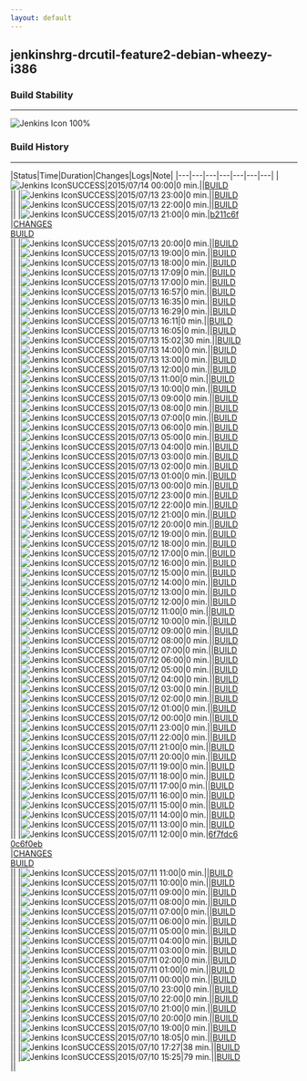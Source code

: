 ```yaml
---
layout: default
---
```

## jenkinshrg-drcutil-feature2-debian-wheezy-i386
### Build Stability
___
![Jenkins Icon](http://jenkinshrg.github.io/images/48x48/health-80plus.png)
100%
  
### Build History
___
|Status|Time|Duration|Changes|Logs|Note|
|---|---|---|---|---|---|---|
|![Jenkins Icon](http://jenkinshrg.github.io/images/24x24/blue.png)SUCCESS|2015/07/14 00:00|0 min.||[BUILD](https://drive.google.com/file/d/0B54sHwaxmuM4eWF4NjlNckJYT1k/view?usp=drivesdk)<br>||
|![Jenkins Icon](http://jenkinshrg.github.io/images/24x24/blue.png)SUCCESS|2015/07/13 23:00|0 min.||[BUILD](https://drive.google.com/file/d/0B54sHwaxmuM4SmhsZDFDZFc3cjQ/view?usp=drivesdk)<br>||
|![Jenkins Icon](http://jenkinshrg.github.io/images/24x24/blue.png)SUCCESS|2015/07/13 22:00|0 min.||[BUILD](https://drive.google.com/file/d/0B54sHwaxmuM4X0RRRGN1U3ZJRjA/view?usp=drivesdk)<br>||
|![Jenkins Icon](http://jenkinshrg.github.io/images/24x24/blue.png)SUCCESS|2015/07/13 21:00|0 min.|[b211c6f](https://github.com/jrl-umi3218/hmc2/commit/b211c6f)<br>|[CHANGES](https://drive.google.com/file/d/0B54sHwaxmuM4NUtQQmNycXk3Wm8/view?usp=drivesdk)<br>[BUILD](https://drive.google.com/file/d/0B54sHwaxmuM4d3BEcmcwT3lOU2s/view?usp=drivesdk)<br>||
|![Jenkins Icon](http://jenkinshrg.github.io/images/24x24/blue.png)SUCCESS|2015/07/13 20:00|0 min.||[BUILD](https://drive.google.com/file/d/0B54sHwaxmuM4bks4OGRmcnFoblk/view?usp=drivesdk)<br>||
|![Jenkins Icon](http://jenkinshrg.github.io/images/24x24/blue.png)SUCCESS|2015/07/13 19:00|0 min.||[BUILD](https://drive.google.com/file/d/0B54sHwaxmuM4U1RJaTJiTU50WjA/view?usp=drivesdk)<br>||
|![Jenkins Icon](http://jenkinshrg.github.io/images/24x24/blue.png)SUCCESS|2015/07/13 18:00|0 min.||[BUILD](https://drive.google.com/file/d/0B54sHwaxmuM4UWN3Q3B2T1FZbkU/view?usp=drivesdk)<br>||
|![Jenkins Icon](http://jenkinshrg.github.io/images/24x24/blue.png)SUCCESS|2015/07/13 17:09|0 min.||[BUILD](https://drive.google.com/file/d/0B54sHwaxmuM4bDU3MDZRZzBFclE/view?usp=drivesdk)<br>||
|![Jenkins Icon](http://jenkinshrg.github.io/images/24x24/blue.png)SUCCESS|2015/07/13 17:00|0 min.||[BUILD](https://drive.google.com/file/d/0B54sHwaxmuM4MjVpVjZZOFRESEE/view?usp=drivesdk)<br>||
|![Jenkins Icon](http://jenkinshrg.github.io/images/24x24/blue.png)SUCCESS|2015/07/13 16:57|0 min.||[BUILD](https://drive.google.com/file/d/0B54sHwaxmuM4eWVqMFR6LVZhRjQ/view?usp=drivesdk)<br>||
|![Jenkins Icon](http://jenkinshrg.github.io/images/24x24/blue.png)SUCCESS|2015/07/13 16:35|0 min.||[BUILD](https://drive.google.com/file/d/0B54sHwaxmuM4RlVXdjFSb1Yyc2c/view?usp=drivesdk)<br>||
|![Jenkins Icon](http://jenkinshrg.github.io/images/24x24/blue.png)SUCCESS|2015/07/13 16:29|0 min.||[BUILD](https://drive.google.com/file/d/0B54sHwaxmuM4VVc1SFZKR3VzblE/view?usp=drivesdk)<br>||
|![Jenkins Icon](http://jenkinshrg.github.io/images/24x24/blue.png)SUCCESS|2015/07/13 16:11|0 min.||[BUILD](https://drive.google.com/file/d/0B54sHwaxmuM4QTRybktadlp5cTg/view?usp=drivesdk)<br>||
|![Jenkins Icon](http://jenkinshrg.github.io/images/24x24/blue.png)SUCCESS|2015/07/13 16:05|0 min.||[BUILD](https://drive.google.com/file/d/0B54sHwaxmuM4Vi1XT0dCVjRVcWc/view?usp=drivesdk)<br>||
|![Jenkins Icon](http://jenkinshrg.github.io/images/24x24/blue.png)SUCCESS|2015/07/13 15:02|30 min.||[BUILD](https://drive.google.com/file/d/0B54sHwaxmuM4eW9yNXZnTWFQMUU/view?usp=drivesdk)<br>||
|![Jenkins Icon](http://jenkinshrg.github.io/images/24x24/blue.png)SUCCESS|2015/07/13 14:00|0 min.||[BUILD](https://drive.google.com/file/d/0B54sHwaxmuM4Z002ZUdwR09lWTQ/view?usp=drivesdk)<br>||
|![Jenkins Icon](http://jenkinshrg.github.io/images/24x24/blue.png)SUCCESS|2015/07/13 13:00|0 min.||[BUILD](https://drive.google.com/file/d/0B54sHwaxmuM4NHpuTTI4d2UyZVk/view?usp=drivesdk)<br>||
|![Jenkins Icon](http://jenkinshrg.github.io/images/24x24/blue.png)SUCCESS|2015/07/13 12:00|0 min.||[BUILD](https://drive.google.com/file/d/0B54sHwaxmuM4b2xjZ19ITi03dG8/view?usp=drivesdk)<br>||
|![Jenkins Icon](http://jenkinshrg.github.io/images/24x24/blue.png)SUCCESS|2015/07/13 11:00|0 min.||[BUILD](https://drive.google.com/file/d/0B54sHwaxmuM4eVdIWDZESnFZVTg/view?usp=drivesdk)<br>||
|![Jenkins Icon](http://jenkinshrg.github.io/images/24x24/blue.png)SUCCESS|2015/07/13 10:00|0 min.||[BUILD](https://drive.google.com/file/d/0B54sHwaxmuM4ZGZIb2ZGb25qOHM/view?usp=drivesdk)<br>||
|![Jenkins Icon](http://jenkinshrg.github.io/images/24x24/blue.png)SUCCESS|2015/07/13 09:00|0 min.||[BUILD](https://drive.google.com/file/d/0B54sHwaxmuM4T3F4TlZaeDUtYzA/view?usp=drivesdk)<br>||
|![Jenkins Icon](http://jenkinshrg.github.io/images/24x24/blue.png)SUCCESS|2015/07/13 08:00|0 min.||[BUILD](https://drive.google.com/file/d/0B54sHwaxmuM4NUNacDVVcXdxZWs/view?usp=drivesdk)<br>||
|![Jenkins Icon](http://jenkinshrg.github.io/images/24x24/blue.png)SUCCESS|2015/07/13 07:00|0 min.||[BUILD](https://drive.google.com/file/d/0B54sHwaxmuM4R3FUQ0J4NHRoaGM/view?usp=drivesdk)<br>||
|![Jenkins Icon](http://jenkinshrg.github.io/images/24x24/blue.png)SUCCESS|2015/07/13 06:00|0 min.||[BUILD](https://drive.google.com/file/d/0B54sHwaxmuM4VWxpOXVsZUxVcTg/view?usp=drivesdk)<br>||
|![Jenkins Icon](http://jenkinshrg.github.io/images/24x24/blue.png)SUCCESS|2015/07/13 05:00|0 min.||[BUILD](https://drive.google.com/file/d/0B54sHwaxmuM4MUt1SnhITFBwQ2M/view?usp=drivesdk)<br>||
|![Jenkins Icon](http://jenkinshrg.github.io/images/24x24/blue.png)SUCCESS|2015/07/13 04:00|0 min.||[BUILD](https://drive.google.com/file/d/0B54sHwaxmuM4dDNybnNLNnM0RzA/view?usp=drivesdk)<br>||
|![Jenkins Icon](http://jenkinshrg.github.io/images/24x24/blue.png)SUCCESS|2015/07/13 03:00|0 min.||[BUILD](https://drive.google.com/file/d/0B54sHwaxmuM4NWJNQzliQW9jaHc/view?usp=drivesdk)<br>||
|![Jenkins Icon](http://jenkinshrg.github.io/images/24x24/blue.png)SUCCESS|2015/07/13 02:00|0 min.||[BUILD](https://drive.google.com/file/d/0B54sHwaxmuM4STFMSUdURFU0Nzg/view?usp=drivesdk)<br>||
|![Jenkins Icon](http://jenkinshrg.github.io/images/24x24/blue.png)SUCCESS|2015/07/13 01:00|0 min.||[BUILD](https://drive.google.com/file/d/0B54sHwaxmuM4djBWTEFBSl9udnc/view?usp=drivesdk)<br>||
|![Jenkins Icon](http://jenkinshrg.github.io/images/24x24/blue.png)SUCCESS|2015/07/13 00:00|0 min.||[BUILD](https://drive.google.com/file/d/0B54sHwaxmuM4eUlyaHVvQ1JQemM/view?usp=drivesdk)<br>||
|![Jenkins Icon](http://jenkinshrg.github.io/images/24x24/blue.png)SUCCESS|2015/07/12 23:00|0 min.||[BUILD](https://drive.google.com/file/d/0B54sHwaxmuM4cDgtLWpLS1VsNzQ/view?usp=drivesdk)<br>||
|![Jenkins Icon](http://jenkinshrg.github.io/images/24x24/blue.png)SUCCESS|2015/07/12 22:00|0 min.||[BUILD](https://drive.google.com/file/d/0B54sHwaxmuM4NmlJZzJjVGF5TDg/view?usp=drivesdk)<br>||
|![Jenkins Icon](http://jenkinshrg.github.io/images/24x24/blue.png)SUCCESS|2015/07/12 21:00|0 min.||[BUILD](https://drive.google.com/file/d/0B54sHwaxmuM4cXE1aXJDam9YdEk/view?usp=drivesdk)<br>||
|![Jenkins Icon](http://jenkinshrg.github.io/images/24x24/blue.png)SUCCESS|2015/07/12 20:00|0 min.||[BUILD](https://drive.google.com/file/d/0B54sHwaxmuM4QWxpeEtrb0tKR1k/view?usp=drivesdk)<br>||
|![Jenkins Icon](http://jenkinshrg.github.io/images/24x24/blue.png)SUCCESS|2015/07/12 19:00|0 min.||[BUILD](https://drive.google.com/file/d/0B54sHwaxmuM4dm82bm05bjE0SzQ/view?usp=drivesdk)<br>||
|![Jenkins Icon](http://jenkinshrg.github.io/images/24x24/blue.png)SUCCESS|2015/07/12 18:00|0 min.||[BUILD](https://drive.google.com/file/d/0B54sHwaxmuM4RS1UcFZSQnBVX0k/view?usp=drivesdk)<br>||
|![Jenkins Icon](http://jenkinshrg.github.io/images/24x24/blue.png)SUCCESS|2015/07/12 17:00|0 min.||[BUILD](https://drive.google.com/file/d/0B54sHwaxmuM4X0tDeWZYZmZYSTA/view?usp=drivesdk)<br>||
|![Jenkins Icon](http://jenkinshrg.github.io/images/24x24/blue.png)SUCCESS|2015/07/12 16:00|0 min.||[BUILD](https://drive.google.com/file/d/0B54sHwaxmuM4WmFZWDJhaVNRMkk/view?usp=drivesdk)<br>||
|![Jenkins Icon](http://jenkinshrg.github.io/images/24x24/blue.png)SUCCESS|2015/07/12 15:00|0 min.||[BUILD](https://drive.google.com/file/d/0B54sHwaxmuM4VWlEenRoSTVpajg/view?usp=drivesdk)<br>||
|![Jenkins Icon](http://jenkinshrg.github.io/images/24x24/blue.png)SUCCESS|2015/07/12 14:00|0 min.||[BUILD](https://drive.google.com/file/d/0B54sHwaxmuM4TkVhblBhVTRvQUU/view?usp=drivesdk)<br>||
|![Jenkins Icon](http://jenkinshrg.github.io/images/24x24/blue.png)SUCCESS|2015/07/12 13:00|0 min.||[BUILD](https://drive.google.com/file/d/0B54sHwaxmuM4clZOVHZzaEdsQW8/view?usp=drivesdk)<br>||
|![Jenkins Icon](http://jenkinshrg.github.io/images/24x24/blue.png)SUCCESS|2015/07/12 12:00|0 min.||[BUILD](https://drive.google.com/file/d/0B54sHwaxmuM4emZMc29xZm9WV2s/view?usp=drivesdk)<br>||
|![Jenkins Icon](http://jenkinshrg.github.io/images/24x24/blue.png)SUCCESS|2015/07/12 11:00|0 min.||[BUILD](https://drive.google.com/file/d/0B54sHwaxmuM4OUplQ2ZUTDIyWXc/view?usp=drivesdk)<br>||
|![Jenkins Icon](http://jenkinshrg.github.io/images/24x24/blue.png)SUCCESS|2015/07/12 10:00|0 min.||[BUILD](https://drive.google.com/file/d/0B54sHwaxmuM4eVUycWhjaW1UMW8/view?usp=drivesdk)<br>||
|![Jenkins Icon](http://jenkinshrg.github.io/images/24x24/blue.png)SUCCESS|2015/07/12 09:00|0 min.||[BUILD](https://drive.google.com/file/d/0B54sHwaxmuM4UlRtRFJzVXJsTnc/view?usp=drivesdk)<br>||
|![Jenkins Icon](http://jenkinshrg.github.io/images/24x24/blue.png)SUCCESS|2015/07/12 08:00|0 min.||[BUILD](https://drive.google.com/file/d/0B54sHwaxmuM4SHdkWWJHYUxwV2s/view?usp=drivesdk)<br>||
|![Jenkins Icon](http://jenkinshrg.github.io/images/24x24/blue.png)SUCCESS|2015/07/12 07:00|0 min.||[BUILD](https://drive.google.com/file/d/0B54sHwaxmuM4MmEyek5PRTJDMmM/view?usp=drivesdk)<br>||
|![Jenkins Icon](http://jenkinshrg.github.io/images/24x24/blue.png)SUCCESS|2015/07/12 06:00|0 min.||[BUILD](https://drive.google.com/file/d/0B54sHwaxmuM4b2dVdXdnVFdvb1U/view?usp=drivesdk)<br>||
|![Jenkins Icon](http://jenkinshrg.github.io/images/24x24/blue.png)SUCCESS|2015/07/12 05:00|0 min.||[BUILD](https://drive.google.com/file/d/0B54sHwaxmuM4Z1g0c0dRLUZuVGM/view?usp=drivesdk)<br>||
|![Jenkins Icon](http://jenkinshrg.github.io/images/24x24/blue.png)SUCCESS|2015/07/12 04:00|0 min.||[BUILD](https://drive.google.com/file/d/0B54sHwaxmuM4aUljSTFDZ0hMbWM/view?usp=drivesdk)<br>||
|![Jenkins Icon](http://jenkinshrg.github.io/images/24x24/blue.png)SUCCESS|2015/07/12 03:00|0 min.||[BUILD](https://drive.google.com/file/d/0B54sHwaxmuM4M2xnZVRzcHVoNUk/view?usp=drivesdk)<br>||
|![Jenkins Icon](http://jenkinshrg.github.io/images/24x24/blue.png)SUCCESS|2015/07/12 02:00|0 min.||[BUILD](https://drive.google.com/file/d/0B54sHwaxmuM4bVY2WGg2c09iQ1U/view?usp=drivesdk)<br>||
|![Jenkins Icon](http://jenkinshrg.github.io/images/24x24/blue.png)SUCCESS|2015/07/12 01:00|0 min.||[BUILD](https://drive.google.com/file/d/0B54sHwaxmuM4U0x5YjB1SHAwOVk/view?usp=drivesdk)<br>||
|![Jenkins Icon](http://jenkinshrg.github.io/images/24x24/blue.png)SUCCESS|2015/07/12 00:00|0 min.||[BUILD](https://drive.google.com/file/d/0B54sHwaxmuM4c21KUzNrS3FhRGc/view?usp=drivesdk)<br>||
|![Jenkins Icon](http://jenkinshrg.github.io/images/24x24/blue.png)SUCCESS|2015/07/11 23:00|0 min.||[BUILD](https://drive.google.com/file/d/0B54sHwaxmuM4N1RIUVJrUGFtelU/view?usp=drivesdk)<br>||
|![Jenkins Icon](http://jenkinshrg.github.io/images/24x24/blue.png)SUCCESS|2015/07/11 22:00|0 min.||[BUILD](https://drive.google.com/file/d/0B54sHwaxmuM4RTJJLUlmQU5FZms/view?usp=drivesdk)<br>||
|![Jenkins Icon](http://jenkinshrg.github.io/images/24x24/blue.png)SUCCESS|2015/07/11 21:00|0 min.||[BUILD](https://drive.google.com/file/d/0B54sHwaxmuM4QmlFc2ptNHFqV00/view?usp=drivesdk)<br>||
|![Jenkins Icon](http://jenkinshrg.github.io/images/24x24/blue.png)SUCCESS|2015/07/11 20:00|0 min.||[BUILD](https://drive.google.com/file/d/0B54sHwaxmuM4VUZVblE3NksxMjg/view?usp=drivesdk)<br>||
|![Jenkins Icon](http://jenkinshrg.github.io/images/24x24/blue.png)SUCCESS|2015/07/11 19:00|0 min.||[BUILD](https://drive.google.com/file/d/0B54sHwaxmuM4b0JxODZkV1d6ZzA/view?usp=drivesdk)<br>||
|![Jenkins Icon](http://jenkinshrg.github.io/images/24x24/blue.png)SUCCESS|2015/07/11 18:00|0 min.||[BUILD](https://drive.google.com/file/d/0B54sHwaxmuM4YndIdW1JTElHUVU/view?usp=drivesdk)<br>||
|![Jenkins Icon](http://jenkinshrg.github.io/images/24x24/blue.png)SUCCESS|2015/07/11 17:00|0 min.||[BUILD](https://drive.google.com/file/d/0B54sHwaxmuM4aUFtdi1mRldXNk0/view?usp=drivesdk)<br>||
|![Jenkins Icon](http://jenkinshrg.github.io/images/24x24/blue.png)SUCCESS|2015/07/11 16:00|0 min.||[BUILD](https://drive.google.com/file/d/0B54sHwaxmuM4TWpXQjhOMUtLeHM/view?usp=drivesdk)<br>||
|![Jenkins Icon](http://jenkinshrg.github.io/images/24x24/blue.png)SUCCESS|2015/07/11 15:00|0 min.||[BUILD](https://drive.google.com/file/d/0B54sHwaxmuM4b1lGNXFsVjJ6eDQ/view?usp=drivesdk)<br>||
|![Jenkins Icon](http://jenkinshrg.github.io/images/24x24/blue.png)SUCCESS|2015/07/11 14:00|0 min.||[BUILD](https://drive.google.com/file/d/0B54sHwaxmuM4eVMweGJ3SVRMb2s/view?usp=drivesdk)<br>||
|![Jenkins Icon](http://jenkinshrg.github.io/images/24x24/blue.png)SUCCESS|2015/07/11 13:00|0 min.||[BUILD](https://drive.google.com/file/d/0B54sHwaxmuM4WDFkVGZKMlMyaGs/view?usp=drivesdk)<br>||
|![Jenkins Icon](http://jenkinshrg.github.io/images/24x24/blue.png)SUCCESS|2015/07/11 12:00|0 min.|[6f7fdc6](https://github.com/fkanehiro/hrpsys-base/commit/6f7fdc6)<br>[0c6f0eb](https://github.com/fkanehiro/hrpsys-base/commit/0c6f0eb)<br>|[CHANGES](https://drive.google.com/file/d/0B54sHwaxmuM4RnRuX2xmazc2NXM/view?usp=drivesdk)<br>[BUILD](https://drive.google.com/file/d/0B54sHwaxmuM4d3NwbURmdVlIRjQ/view?usp=drivesdk)<br>||
|![Jenkins Icon](http://jenkinshrg.github.io/images/24x24/blue.png)SUCCESS|2015/07/11 11:00|0 min.||[BUILD](https://drive.google.com/file/d/0B54sHwaxmuM4cEtwd1VPZnc5Vkk/view?usp=drivesdk)<br>||
|![Jenkins Icon](http://jenkinshrg.github.io/images/24x24/blue.png)SUCCESS|2015/07/11 10:00|0 min.||[BUILD](https://drive.google.com/file/d/0B54sHwaxmuM4THUxN28yZVkzdEk/view?usp=drivesdk)<br>||
|![Jenkins Icon](http://jenkinshrg.github.io/images/24x24/blue.png)SUCCESS|2015/07/11 09:00|0 min.||[BUILD](https://drive.google.com/file/d/0B54sHwaxmuM4ZW1mSG5DXzVpbHM/view?usp=drivesdk)<br>||
|![Jenkins Icon](http://jenkinshrg.github.io/images/24x24/blue.png)SUCCESS|2015/07/11 08:00|0 min.||[BUILD](https://drive.google.com/file/d/0B54sHwaxmuM4ZGs0bkcwVWdUVWM/view?usp=drivesdk)<br>||
|![Jenkins Icon](http://jenkinshrg.github.io/images/24x24/blue.png)SUCCESS|2015/07/11 07:00|0 min.||[BUILD](https://drive.google.com/file/d/0B54sHwaxmuM4TFVUMk9wSUVXdjA/view?usp=drivesdk)<br>||
|![Jenkins Icon](http://jenkinshrg.github.io/images/24x24/blue.png)SUCCESS|2015/07/11 06:00|0 min.||[BUILD](https://drive.google.com/file/d/0B54sHwaxmuM4d291T3FDejB1Z00/view?usp=drivesdk)<br>||
|![Jenkins Icon](http://jenkinshrg.github.io/images/24x24/blue.png)SUCCESS|2015/07/11 05:00|0 min.||[BUILD](https://drive.google.com/file/d/0B54sHwaxmuM4a0xkZWRTYWhjSlU/view?usp=drivesdk)<br>||
|![Jenkins Icon](http://jenkinshrg.github.io/images/24x24/blue.png)SUCCESS|2015/07/11 04:00|0 min.||[BUILD](https://drive.google.com/file/d/0B54sHwaxmuM4Tm5xS0tVM2I1WGs/view?usp=drivesdk)<br>||
|![Jenkins Icon](http://jenkinshrg.github.io/images/24x24/blue.png)SUCCESS|2015/07/11 03:00|0 min.||[BUILD](https://drive.google.com/file/d/0B54sHwaxmuM4TjV5aXltX0JOSlE/view?usp=drivesdk)<br>||
|![Jenkins Icon](http://jenkinshrg.github.io/images/24x24/blue.png)SUCCESS|2015/07/11 02:00|0 min.||[BUILD](https://drive.google.com/file/d/0B54sHwaxmuM4eE5XS3FEakYyZEU/view?usp=drivesdk)<br>||
|![Jenkins Icon](http://jenkinshrg.github.io/images/24x24/blue.png)SUCCESS|2015/07/11 01:00|0 min.||[BUILD](https://drive.google.com/file/d/0B54sHwaxmuM4RGxMTnJLaDBPajA/view?usp=drivesdk)<br>||
|![Jenkins Icon](http://jenkinshrg.github.io/images/24x24/blue.png)SUCCESS|2015/07/11 00:00|0 min.||[BUILD](https://drive.google.com/file/d/0B54sHwaxmuM4TEhhc2lnR19kd3c/view?usp=drivesdk)<br>||
|![Jenkins Icon](http://jenkinshrg.github.io/images/24x24/blue.png)SUCCESS|2015/07/10 23:00|0 min.||[BUILD](https://drive.google.com/file/d/0B54sHwaxmuM4cy1qNm9uSDA0a2c/view?usp=drivesdk)<br>||
|![Jenkins Icon](http://jenkinshrg.github.io/images/24x24/blue.png)SUCCESS|2015/07/10 22:00|0 min.||[BUILD](https://drive.google.com/file/d/0B54sHwaxmuM4aGl5VjIxaXV6MUU/view?usp=drivesdk)<br>||
|![Jenkins Icon](http://jenkinshrg.github.io/images/24x24/blue.png)SUCCESS|2015/07/10 21:00|0 min.||[BUILD](https://drive.google.com/file/d/0B54sHwaxmuM4REUwMm1UblM3aEU/view?usp=drivesdk)<br>||
|![Jenkins Icon](http://jenkinshrg.github.io/images/24x24/blue.png)SUCCESS|2015/07/10 20:00|0 min.||[BUILD](https://drive.google.com/file/d/0B54sHwaxmuM4aGl3ckh6UlQwVlE/view?usp=drivesdk)<br>||
|![Jenkins Icon](http://jenkinshrg.github.io/images/24x24/blue.png)SUCCESS|2015/07/10 19:00|0 min.||[BUILD](https://drive.google.com/file/d/0B54sHwaxmuM4ME1zMk1fNXc0OVE/view?usp=drivesdk)<br>||
|![Jenkins Icon](http://jenkinshrg.github.io/images/24x24/blue.png)SUCCESS|2015/07/10 18:05|0 min.||[BUILD](https://drive.google.com/file/d/0B54sHwaxmuM4RFRlSERaLTVzSWc/view?usp=drivesdk)<br>||
|![Jenkins Icon](http://jenkinshrg.github.io/images/24x24/blue.png)SUCCESS|2015/07/10 17:27|38 min.||[BUILD](https://drive.google.com/file/d/0B54sHwaxmuM4bERmX1lGdDQ5VDA/view?usp=drivesdk)<br>||
|![Jenkins Icon](http://jenkinshrg.github.io/images/24x24/blue.png)SUCCESS|2015/07/10 15:25|79 min.||[BUILD](https://drive.google.com/file/d/0B54sHwaxmuM4M1dqTEhkRTNsR28/view?usp=drivesdk)<br>||

